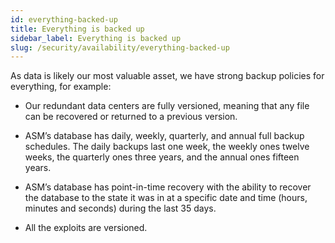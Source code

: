 ```yaml
---
id: everything-backed-up
title: Everything is backed up
sidebar_label: Everything is backed up
slug: /security/availability/everything-backed-up
---
```


As data is likely our most valuable asset,
we have strong backup policies for everything,
for example:

- Our redundant data centers are fully versioned,
meaning that any file can be recovered
or returned to a previous version.

- ASM’s database has daily, weekly, quarterly,
and annual full backup schedules.
The daily backups last one week,
the weekly ones twelve weeks,
the quarterly ones three years,
and the annual ones fifteen years.

- ASM’s database has point-in-time recovery
with the ability to recover the database
to the state it was in at a specific date and time
(hours, minutes and seconds)
during the last 35 days.

- All the exploits are versioned.
